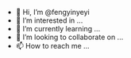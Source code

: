 - 👋 Hi, I’m @fengyinyeyi
- 👀 I’m interested in ...
- 🌱 I’m currently learning ...
- 💞️ I’m looking to collaborate on ...
- 📫 How to reach me ...

<!---
fengyinyeyi/fengyinyeyi is a ✨ special ✨ repository because its `README.md` (this file) appears on your GitHub profile.
You can click the Preview link to take a look at your changes.
--->
